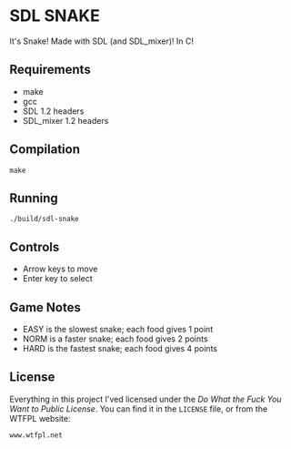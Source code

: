 SDL SNAKE
=========

It's Snake! Made with SDL (and SDL_mixer)! In C!

Requirements
------------

  * make
  * gcc
  * SDL 1.2 headers
  * SDL_mixer 1.2 headers

Compilation
-----------

```
make
```

Running
-------

```
./build/sdl-snake
```

Controls
--------

  * Arrow keys to move
  * Enter key to select
  
Game Notes
----------

  * EASY is the slowest snake; each food gives 1 point
  * NORM is a faster snake; each food gives 2 points
  * HARD is the fastest snake; each food gives 4 points

License
-------

Everything in this project I'ved licensed under the _Do What the Fuck You
Want to Public License_. You can find it in the `LICENSE` file, or from the
WTFPL website:

```
www.wtfpl.net
```